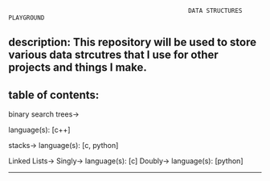                                                       DATA STRUCTURES PLAYGROUND
                                                      
description: This repository will be used to store various data strcutres 
             that I use for other projects and things I make.
--------------------------------------------------------------------------



table of contents:
-------------------------------------------
  binary search trees->
  
  language(s):
    [c++]
      
  stacks->
  language(s):
    [c, python]
    
  Linked Lists->
    Singly->
    language(s):
    [c]
    Doubly->
    language(s):
    [python]
    
--------------------------------------------
